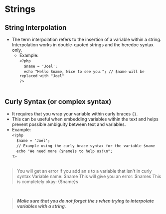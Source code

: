# Strings
## String Interpolation
- The term interpolation refers to the insertion of a variable within a string. Interpolation works in double-quoted strings and the heredoc syntax only.
    - Example: <br/>
`<?php`<br/>
&emsp;`$name = 'Joel';`<br/>
&emsp;`echo "Hello $name, Nice to see you."; // $name will be replaced with "Joel"`<br/>
`?>`<br/><br/>

## Curly Syntax (or complex syntax)
-  It requires that you wrap your variable within curly braces `{}`.
- This can be useful when embedding variables within the text and helps prevent possible ambiguity between text and variables.
- Example: <br/>
`<?php`<br/>
&emsp;`$name = 'Joel';`<br/>
&emsp;`// Example using the curly brace syntax for the variable $name`<br/>
&emsp;`echo "We need more {$name}s to help us!\n";`<br/>
`?>`<br/><br/>
> You will get an error if you add an s to a variable that isn't in curly syntax
> Variable name: $name
> This will give you an error: $names
> This is completely okay: {$name}s
<br/>

> ***Make sure that you do not forget the `$` when trying to interpolate variables with a string.***
